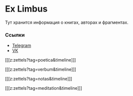 # Ex Limbus
Тут хранится информация о книгах, авторах и фрагментах.

### Ссылки
- [Telegram](https://t.me/discreteblack)
- [VK](https://vk.com/discreteblack)

[[[z:zettels?tag=poetica&timeline]]]

[[[z:zettels?tag=verbum&timeline]]]

[[[z:zettels?tag=notas&timeline]]]

[[[z:zettels?tag=meditation&timeline]]]

